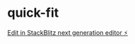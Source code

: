 # quick-fit

[Edit in StackBlitz next generation editor ⚡️](https://stackblitz.com/~/github.com/sayantann7/quick-fit)